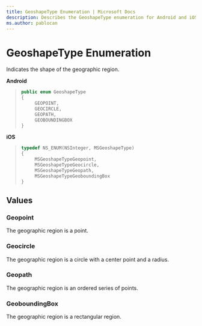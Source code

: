 ```yaml
---
title: GeoshapeType Enumeration | Microsoft Docs
description: Describes the GeoshapeType enumeration for Android and iOS and provides the enumeration's Geopoint, Geocircle, Geopath, and GeoboundingBox values.
ms.author: pablocan
---
```


# GeoshapeType Enumeration

Indicates the shape of the geographic region.

**Android**

>```java
> public enum GeoshapeType
> {
>      GEOPOINT,
>      GEOCIRCLE,
>      GEOPATH,
>      GEOBOUNDINGBOX
> }
>```

**iOS**

>```objectivec
> typedef NS_ENUM(NSInteger, MSGeoshapeType)
> {
>      MSGeoshapeTypeGeopoint,
>      MSGeoshapeTypeGeocircle,
>      MSGeoshapeTypeGeopath,
>      MSGeoshapeTypeGeoboundingBox
> }
>```

## Values

### Geopoint

The geographic region is a point.

### Geocircle

The geographic region is a circle with a center point and a radius.

### Geopath

The geographic region is an ordered series of points.

### GeoboundingBox

The geographic region is a rectangular region.